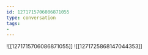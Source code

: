 ```yaml
---
id: 1271715706086871055
type: conversation
tags:
- 
---
```

![[1271715706086871055]]
![[1271725868147044353]]

